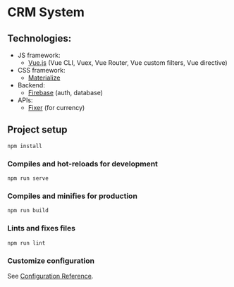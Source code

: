 # CRM System
## Technologies:
- JS framework:
  - [Vue.js](https://vuejs.org/) (Vue CLI, Vuex, Vue Router, Vue custom filters, Vue directive)
- CSS framework: 
  - [Materialize](https://materializecss.com/)
- Backend: 
  - [Firebase](https://firebase.google.com/) (auth, database)
- APIs: 
  - [Fixer](https://fixer.io/) (for currency)


## Project setup
```
npm install
```

### Compiles and hot-reloads for development
```
npm run serve
```

### Compiles and minifies for production
```
npm run build
```

### Lints and fixes files
```
npm run lint
```

### Customize configuration
See [Configuration Reference](https://cli.vuejs.org/config/).
